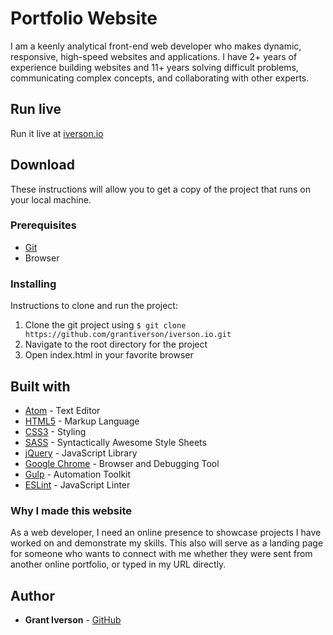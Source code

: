 # Portfolio Website

I am a keenly analytical front-end web developer who makes dynamic, responsive, high-speed websites and applications. I have 2+ years of experience building websites and 11+ years solving difficult problems, communicating complex concepts, and collaborating with other experts.

## Run live

Run it live at [iverson.io](https://iverson.io)

## Download

These instructions will allow you to get a copy of the project that runs on your local machine.

### Prerequisites

* [Git](https://git-scm.com/downloads)
* Browser

### Installing

Instructions to clone and run the project:
1. Clone the git project using `$ git clone https://github.com/grantiverson/iverson.io.git`
2. Navigate to the root directory for the project
3. Open index.html in your favorite browser

## Built with

* [Atom](https://atom.io) - Text Editor
* [HTML5](https://developer.mozilla.org/en-US/docs/Web/Guide/HTML/HTML5) - Markup Language
* [CSS3](https://developer.mozilla.org/en-US/docs/Web/CSS/CSS3) - Styling
* [SASS](https://sass-lang.com) - Syntactically Awesome Style Sheets
* [jQuery](jquery) - JavaScript Library
* [Google Chrome](https://www.google.com/chrome/) - Browser and Debugging Tool
* [Gulp](https://gulpjs.com) - Automation Toolkit
* [ESLint](https://eslint.org) - JavaScript Linter


### Why I made this website

As a web developer, I need an online presence to showcase projects I have worked on and demonstrate my skills. This also will serve as a landing page for someone who wants to connect with me whether they were sent from another online portfolio, or typed in my URL directly.

## Author

* **Grant Iverson** - [GitHub](https://github.com/grantiverson)
